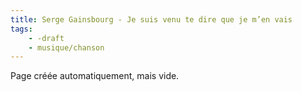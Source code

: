 ```yaml
---
title: Serge Gainsbourg - Je suis venu te dire que je m’en vais
tags:
    - -draft
    - musique/chanson
---
```


Page créée automatiquement, mais vide.
